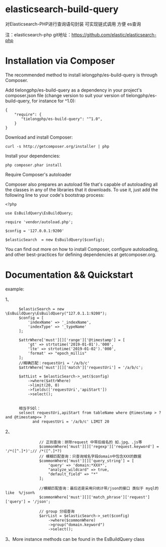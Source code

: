 # elasticsearch-build-query
对Elasticsearch-PHP进行查询语句封装 可实现链式调用 方便 es查询

注：elasticsearch-php git地址：https://github.com/elastic/elasticsearch-php

# Installation via Composer
The recommended method to install ielongphp/es-build-query is through Composer.

Add tielongphp/es-build-query as a dependency in your project's composer.json file (change version to suit your version of tielongphp/es-build-query, for instance for ^1.0):

    {
        "require": {
           "tielongphp/es-build-query": "^1.0",
        }
    }
Download and install Composer:

    curl -s http://getcomposer.org/installer | php
Install your dependencies:

    php composer.phar install
Require Composer's autoloader

Composer also prepares an autoload file that's capable of autoloading all the classes in any of the libraries that it downloads. To use it, just add the following line to your code's bootstrap process:

    <?php

    use EsBuildQuery\EsBuildQuery;
    
    require 'vendor/autoload.php';
    
    $config = '127.0.0.1:9200'
    
    $elasticSearch  = new EsBuildQuery($config);

You can find out more on how to install Composer, configure autoloading, and other best-practices for defining dependencies at getcomposer.org.


# Documentation && Quickstart


example:

1、 

          $elasticSearch = new \EsBuildQuery\EsBuildQuery("127.0.1.1:9200");
          $config = [
              'indexName' => '_indexName',
              'indexType' => '_typeName'
          ];
          
          $attrWhere['must'][]['range']['@timestamp'] = [
              'gt' => strtotime('2019-01-01').'000',
              'lte' => strtotime('2019-01-02').'000',
              'format' => "epoch_millis"
          ];
          //精确匹配：requestUri = '/a/b/c'
          $attrWhere['must'][]['match']['requestUri'] = '/a/b/c';
          
          $attList = $elasticSearch->_set($config)
              ->where($attrWhere)
              ->limit(20, 0)
              ->fields(['requestUri','apiStart'])
              ->select();


          相当于SQl：
          selsect requestUri,apiStart from tableName where @timestamp > ? and @timestamp<= ?
                and requestUri = '/a/b/c' LIMIT 20
                
2、        
                  
                   // 正则查询：排除request 中带后缀名的 如.jpg、.js等
                   $commonWhere['must'][]['regexp']['request.keyword'] = '/*([^.]*)';// /*([^.]*?)
                   // 模糊匹配查询：只查询域名字段domain中包含XXX的数据
                   $commonWhere['must'][]['query_string'] = [
                       'query' => 'domain:*XXX*',
                       "analyze_wildcard" => true,
                       "default_field" => "*"
                   ];
           
                   //模糊匹配查询：最后还是采用只统计带/json的接口 类似于 myql的like  %/json%
                   $commonWhere['must'][]['match_phrase']['request']['query'] = '/json';

                   // group 分组查询
                   $arrList = $elasticSearch->_set($config)
                       ->where($commonWhere)
                       ->group("domain.keyword")
                       ->select();
                       
3、More instance methods can be found in the EsBuildQuery class 
           
                
         

